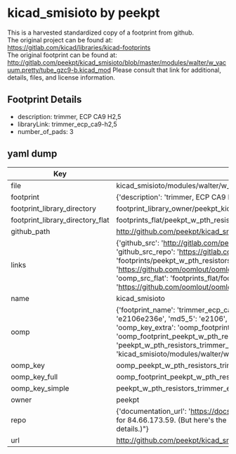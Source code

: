 # kicad_smisioto by peekpt  
This is a harvested standardized copy of a footprint from github.  
The original project can be found at:  
https://gitlab.com/kicad/libraries/kicad-footprints  
The original footprint can be found at:
http://gitlab.com/peekpt/kicad_smisioto/blob/master/modules/walter/w_vacuum.pretty/tube_gzc9-b.kicad_mod
Please consult that link for additional, details, files, and license information.  
## Footprint Details
* description: trimmer, ECP CA9 H2,5  
* libraryLink: trimmer_ecp_ca9-h2,5  
* number_of_pads: 3  
## yaml dump  
| Key | Value |  
| --- | --- |  
| file | kicad_smisioto/modules/walter/w_pth_resistors.pretty/trimmer_ecp_ca9-h2,5.kicad_mod |  
| footprint | {'description': 'trimmer, ECP CA9 H2,5', 'libraryLink': 'trimmer_ecp_ca9-h2,5', 'number_of_pads': 3} |  
| footprint_library_directory | footprint_library_owner/peekpt_kicad_smisioto |  
| footprint_library_directory_flat | footprints_flat/peekpt_w_pth_resistors_trimmer_ecp_ca9_h2,5/working |  
| github_path | http://github.com/peekpt/kicad_smisioto/blob/master/modules/walter/w_pth_resistors.pretty/trimmer_ecp_ca9-h2,5.kicad_mod |  
| links | {'github_src': 'http://gitlab.com/peekpt/kicad_smisioto/blob/master/modules/walter/w_vacuum.pretty/tube_gzc9-b.kicad_mod', 'github_src_repo': 'https://gitlab.com/kicad/libraries/kicad-footprints', 'oomp_bot': 'footprints/peekpt_w_pth_resistors_trimmer_ecp_ca9_h2,5/working', 'oomp_bot_github': 'https://github.com/oomlout/oomlout_oomp_footprint_bot/tree/main/footprints/peekpt_w_pth_resistors_trimmer_ecp_ca9_h2,5/working', 'oomp_src_flat': 'footprints_flat/footprints_flat/peekpt_w_pth_resistors_trimmer_ecp_ca9_h2,5/working', 'oomp_src_flat_github': 'https://github.com/oomlout/oomlout_oomp_footprint_src/tree/main/footprints_flat/peekpt_w_pth_resistors_trimmer_ecp_ca9_h2,5/working'} |  
| name | kicad_smisioto |  
| oomp | {'footprint_name': 'trimmer_ecp_ca9_h2,5', 'library_name': 'w_pth_resistors', 'md5': 'e2106e236eb294a7e0690c4e5d09628a', 'md5_10': 'e2106e236e', 'md5_5': 'e2106', 'md5_6': 'e2106e', 'oomp_key': 'oomp_peekpt_w_pth_resistors_trimmer_ecp_ca9_h2,5', 'oomp_key_extra': 'oomp_footprint_peekpt_w_pth_resistors_trimmer_ecp_ca9_h2,5', 'oomp_key_full': 'oomp_footprint_peekpt_w_pth_resistors_trimmer_ecp_ca9_h2,5_e2106e', 'oomp_key_simple': 'peekpt_w_pth_resistors_trimmer_ecp_ca9_h2,5', 'original_filename': 'kicad_smisioto/modules/walter/w_pth_resistors.pretty/trimmer_ecp_ca9-h2,5.kicad_mod', 'owner_name': 'peekpt'} |  
| oomp_key | oomp_peekpt_w_pth_resistors_trimmer_ecp_ca9_h2,5 |  
| oomp_key_full | oomp_footprint_peekpt_w_pth_resistors_trimmer_ecp_ca9_h2,5 |  
| oomp_key_simple | peekpt_w_pth_resistors_trimmer_ecp_ca9_h2,5 |  
| owner | peekpt |  
| repo | {'documentation_url': 'https://docs.github.com/rest/overview/resources-in-the-rest-api#rate-limiting', 'message': "API rate limit exceeded for 84.66.173.59. (But here's the good news: Authenticated requests get a higher rate limit. Check out the documentation for more details.)"} |  
| url | http://github.com/peekpt/kicad_smisioto |  

